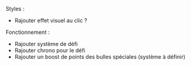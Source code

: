 Styles :

- Rajouter effet visuel au clic ?

Fonctionnement :

- Rajouter système de défi
- Rajouter chrono pour le défi
- Rajouter un boost de points des bulles spéciales (système à définir)
